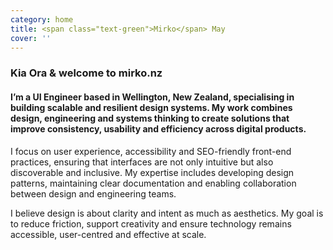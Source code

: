 ```yaml
---
category: home
title: <span class="text-green">Mirko</span> May
cover: ''
---
```


### Kia Ora & welcome to **mirko.nz**

#### I’m a UI Engineer based in Wellington, New Zealand, specialising in building scalable and resilient design systems. My work combines design, engineering and systems thinking to create solutions that improve consistency, usability and efficiency across digital products.


I focus on user experience, accessibility and SEO-friendly front-end practices, ensuring that interfaces are not only intuitive but also discoverable and inclusive. My expertise includes developing design patterns, maintaining clear documentation and enabling collaboration between design and engineering teams.

I believe design is about clarity and intent as much as aesthetics. My goal is to reduce friction, support creativity and ensure technology remains accessible, user-centred and effective at scale.